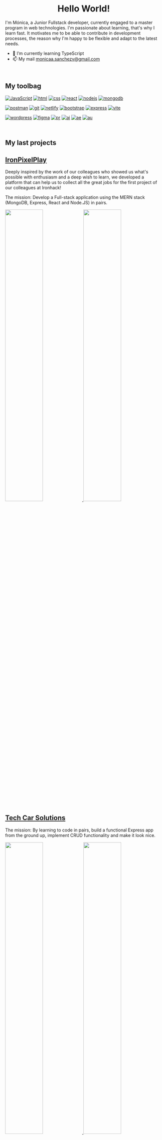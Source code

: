 <h1 align="center" id="title">Hello World!</h1>

I'm Mónica, a Junior Fullstack developer, currently engaged to a master program in web technologies. I'm passionate about learning, that's why I learn fast. It motivates me to be able to contribute in development processes, the reason why I'm happy to be flexible and adapt to the latest needs.

- 🌱 I’m currently learning TypeScript
- 📫 My mail [monicaa.sanchezv@gmail.com](monicaa.sanchezv@gmail.com)

<!---
MonASV/MonASV is a ✨ special ✨ repository because its `README.md` (this file) appears on your GitHub profile.
You can click the Preview link to take a look at your changes.
--->

</br>

<h2>My toolbag</h2>


[![JavaScript](https://skillicons.dev/icons?i=js)](https://www.javascript.com)
[![html](https://skillicons.dev/icons?i=html)](https://html.com)
[![css](https://skillicons.dev/icons?i=css)](https://www.w3.org/Style/CSS/Overview.en.html)
[![react](https://skillicons.dev/icons?i=react)](https://react.dev)
[![nodejs](https://skillicons.dev/icons?i=nodejs)](https://nodejs.org/en/about)
[![mongodb](https://skillicons.dev/icons?i=mongodb)](https://www.mongodb.com/try/download/compass)

[![postman](https://skillicons.dev/icons?i=postman)](https://www.postman.com)
[![git](https://skillicons.dev/icons?i=git)](https://git-scm.com)
[![netlify](https://skillicons.dev/icons?i=netlify)](https://www.netlify.com)
[![bootstrap](https://skillicons.dev/icons?i=bootstrap)](https://getbootstrap.com)
[![express](https://skillicons.dev/icons?i=express)](https://expressjs.com)
[![vite](https://skillicons.dev/icons?i=vite)](https://vitejs.dev)

[![wordpress](https://skillicons.dev/icons?i=wordpress)](https://wordpress.org)
[![figma](https://skillicons.dev/icons?i=figma)](https://www.figma.com)
[![pr](https://skillicons.dev/icons?i=pr)](https://www.adobe.com/at/products/premiere)
[![ai](https://skillicons.dev/icons?i=ai)](https://www.adobe.com/at/products/illustrator)
[![ae](https://skillicons.dev/icons?i=ae)](https://www.adobe.com/at/products/aftereffects)
[![au](https://skillicons.dev/icons?i=au)](https://creativecloud.adobe.com/de-AT/learn/audition/web/what-is-audition-cc)

</br>

<h2>My last projects</h2>

## [IronPixelPlay](https://github.com/orgs/IronPixelPlay/repositories) 

Deeply inspired by the work of our colleagues who showed us what's possible with enthusiasm and a deep wish to learn, we developed a platform that can help us to collect all the great jobs for the first project of our colleagues at Ironhack!

The mission: Develop a Full-stack application using the MERN stack (MongoDB, Express, React and Node.JS) in pairs.

<a href="https://github.com/Jogopin/Groovz-Client" >
    <img width="49%" src="https://res.cloudinary.com/dbswtjju9/image/upload/v1697024689/iron-pixel-play/w5udr2ovfhgepxobndow.png" />
    <img width="49%" src="https://res.cloudinary.com/dbswtjju9/image/upload/v1697024677/iron-pixel-play/qoqkqyqfon6isb62wzpb.png" />
</a>

## [Tech Car Solutions](https://github.com/J-M-auto-occasions/Tech-Car-Solutions) 

The mission: By learning to code in pairs, build a functional Express app from the ground up, implement CRUD functionality and make it look nice.

<a href="https://github.com/Jogopin/Groovz-Client" >
    <img width="49%" src="https://res.cloudinary.com/dbswtjju9/image/upload/v1697025330/iron-pixel-play/jop4rfpdc6dpa5leyzcm.png" />
    <img width="49%" src="https://res.cloudinary.com/dbswtjju9/image/upload/v1697025320/iron-pixel-play/zuzrgksp0jd2ymccmp0g.png" />
</a>

## [TriviaDos Sprint](https://github.com/MonASV/Thats-right-the-game) 

After two weeks of intensive training at Ironhack, all concepts learned have to come into practice!

The mission: Create a browser-based game using HTML, CSS, JavaScript, DOM manipulation, and Object-Oriented Programming (OOP).

<a href="https://github.com/Jogopin/Groovz-Client" >
    <img width="49%" src="https://res.cloudinary.com/dbswtjju9/image/upload/v1697024497/iron-pixel-play/qba9mbta7pkcwekhiz6e.png" />
    <img width="49%" src="https://res.cloudinary.com/dbswtjju9/image/upload/v1697024647/iron-pixel-play/aloouyc6hqc5oifqhfwp.png" />
</a>

<h2>Let's connect!</h2>

[![Linkedin](https://skillicons.dev/icons?i=linkedin)](https://www.linkedin.com/in/dev-monica)
